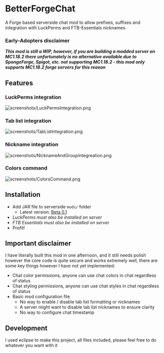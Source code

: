 # BetterForgeChat
A Forge based serverside chat mod to allow prefixes, suffixes and integration with LuckPerms and FTB-Essentials nicknames.

### Early-Adopters disclaimer
***This mod is still a WIP, however, if you are building a modded server on MC1.18.2 there unfortunately is no alternative available due to SpongeForge, Spigot, etc. not supporting MC1.18.2 - this mod only supports MC1.18.2 forge servers for this reason***

## Features
### LuckPerms integration
![screenshots/LuckPermsIntegration.png](https://github.com/abc123me/BetterForgeChat/raw/main/screenshots/LuckPermsIntegration.png)
### Tab list integration
![screenshots/TabListIntegration.png](https://github.com/abc123me/BetterForgeChat/raw/main/screenshots/TabListIntegration.png)
### Nickname integration
![screenshots/NicknameAndGroupIntegreation.png](https://github.com/abc123me/BetterForgeChat/raw/main/screenshots/NicknameAndGroupIntegreation.png)
### Colors command
![screenshots/ColorsCommand.png](https://github.com/abc123me/BetterForgeChat/raw/main/screenshots/ColorsCommand.png)

## Installation
- Add JAR file to serverside `mods/` folder
  - Latest version: [Beta 0.1](https://github.com/abc123me/BetterForgeChat/releases/tag/MC1.18.2)
- *LuckPerms must also be installed on server*
- *FTB Essentials must also be installed on server*
- Profit!

## Important disclaimer
I have literally built this mod in one afternoon, and it still needs polish however the core code is quite secure and works extremely well, there are some key things however I have not yet implemented:
- Chat color permissions, anyone can use chat colors in chat regardless of status 
- Chat styling permissions, anyone can use chat styles in chat regardless of status 
- Basic mod configuration file
  - No way to enable / disable tab list formatting or nicknames
  - A server might want to disable tab list nicknames to ensure clarity
  - No way to configure chat timestamp

## Development
I used eclipse to make this project, all files included, please feel free to do whatever you want with it
